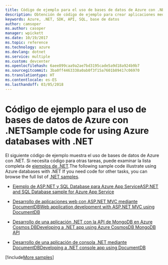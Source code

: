 ```yaml
---
title: Código de ejemplo para el uso de bases de datos de Azure con .NET
description: Obtención de código de ejemplo para crear aplicaciones mediante bases de datos de Azure con .NET
keywords: Azure, .NET, SDK, API, SQL, base de datos
author: camsoper
ms.author: casoper
manager: wpickett
ms.date: 10/19/2017
ms.topic: reference
ms.technology: azure
ms.devlang: dotnet
ms.service: multiple
ms.custom: devcenter
ms.openlocfilehash: 6aee899caa9a2ae7bd3195cade5a9d18a924b9b7
ms.sourcegitcommit: 3ba0ff4463338a0ab0f3f15a7601b89417c06970
ms.translationtype: HT
ms.contentlocale: es-ES
ms.lasthandoff: 03/05/2018
---
```

# <a name="sample-code-for-using-azure-databases-with-net"></a><span data-ttu-id="193c3-104">Código de ejemplo para el uso de bases de datos de Azure con .NET</span><span class="sxs-lookup"><span data-stu-id="193c3-104">Sample code for using Azure databases with .NET</span></span>

<span data-ttu-id="193c3-105">El siguiente código de ejemplo muestra el uso de bases de datos de Azure con .NET. Si necesita código para otras tareas, puede examinar la lista completa de [ejemplos de .NET](https://azure.microsoft.com/resources/samples/?term=dotnet).</span><span class="sxs-lookup"><span data-stu-id="193c3-105">The following sample code illustrate using Azure databases with .NET If you need code for other tasks, you can browse the full list of [.NET samples](https://azure.microsoft.com/resources/samples/?term=dotnet).</span></span>

- [<span data-ttu-id="193c3-106">Ejemplo de ASP.NET y SQL Database para Azure App Service</span><span class="sxs-lookup"><span data-stu-id="193c3-106">ASP.NET and SQL Database sample for Azure App Service</span></span>](https://azure.microsoft.com/resources/samples/dotnet-sqldb-tutorial/)

- [<span data-ttu-id="193c3-107">Desarrollo de aplicaciones web con ASP.NET MVC mediante DocumentDB</span><span class="sxs-lookup"><span data-stu-id="193c3-107">Web application development with ASP.NET MVC using DocumentDB</span></span>](https://azure.microsoft.com/resources/samples/documentdb-dotnet-todo-app/)

- [<span data-ttu-id="193c3-108">Desarrollo de una aplicación .NET con la API de MongoDB en Azure Cosmos DB</span><span class="sxs-lookup"><span data-stu-id="193c3-108">Developing a .NET app using Azure CosmosDB MongoDB API</span></span>](https://azure.microsoft.com/resources/samples/azure-cosmos-db-mongodb-dotnet-getting-started/)

- [<span data-ttu-id="193c3-109">Desarrollo de una aplicación de consola .NET mediante DocumentDB</span><span class="sxs-lookup"><span data-stu-id="193c3-109">Developing a .NET console app using DocumentDB</span></span>](https://azure.microsoft.com/resources/samples/documentdb-dotnet-getting-started/)

[!include[More samples](includes/more-samples.md)]
